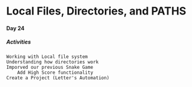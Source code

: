 # Local Files, Directories, and PATHS

#### Day 24

##### Activities

    Working with Local file system
    Understanding how directories work
    Imporved our previous Snake Game
        Add High Score functionality
    Create a Project (Letter's Automation)
